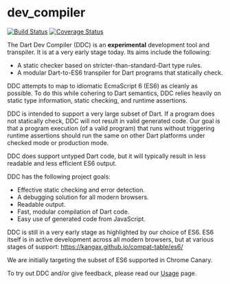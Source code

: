 dev_compiler
============

[![Build Status](https://travis-ci.org/dart-lang/dev_compiler.svg?branch=master)](https://travis-ci.org/dart-lang/dev_compiler)
[![Coverage Status](https://coveralls.io/repos/dart-lang/dev_compiler/badge.svg?branch=master)](https://coveralls.io/r/dart-lang/dev_compiler)

The Dart Dev Compiler (DDC) is an **experimental** development tool and transpiler.  It is at a very early stage today.  Its aims include the following:

- A static checker based on stricter-than-standard-Dart type rules.
- A modular Dart-to-ES6 transpiler for Dart programs that statically check.

DDC attempts to map to idiomatic EcmaScript 6 (ES6) as cleanly as possible.  To do this while cohering to Dart semantics, DDC relies heavily on static type information, static checking, and runtime assertions.

DDC is intended to support a very large subset of Dart.  If a program does not statically check, DDC will not result in valid generated code.  Our goal is that a program execution (of a valid program) that runs without triggering runtime assertions should run the same on other Dart platforms under checked mode or production mode.

DDC does support untyped Dart code, but it will typically result in less readable and less efficient ES6 output.

DDC has the following project goals:
- Effective static checking and error detection.
- A debugging solution for all modern browsers.
- Readable output.
- Fast, modular compilation of Dart code.
- Easy use of generated code from JavaScript.

DDC is still in a very early stage as highlighted by our choice of ES6.  ES6 itself is in active development across all modern browsers, but at various stages of support: https://kangax.github.io/compat-table/es6/

We are initially targeting the subset of ES6 supported in Chrome Canary.

To try out DDC and/or give feedback, please read our [Usage](https://github.com/dart-lang/dev_compiler/blob/master/USAGE.md) page.
